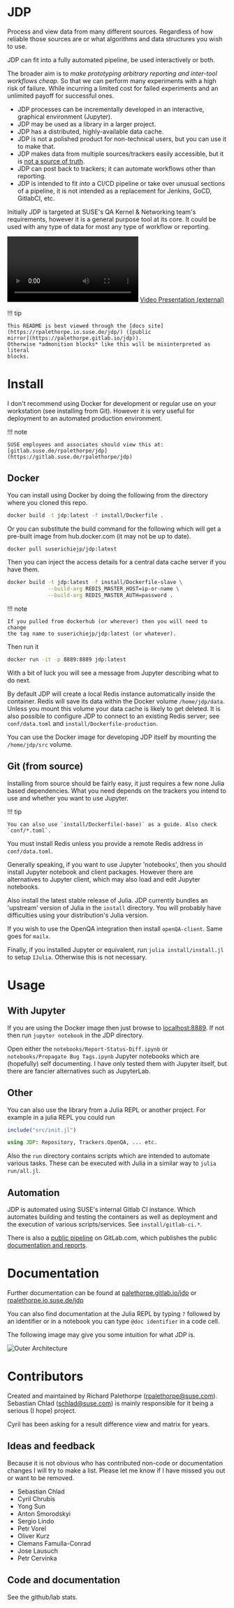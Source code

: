 # JDP

Process and view data from many different sources. Regardless of how reliable
those sources are or what algorithms and data structures you wish to use.

JDP can fit into a fully automated pipeline, be used interactively or both.

The broader aim is to *make prototyping arbitrary reporting and inter-tool
workflows cheap*. So that we can perform many experiments with a high risk of
failure. While incurring a limited cost for failed experiments and an
unlimited payoff for successful ones.

* JDP processes can be incrementally developed in an interactive, graphical
  environment (Jupyter).
* JDP may be used as a library in a larger project.
* JDP has a distributed, highly-available data cache.
* JDP is not a polished product for non-technical users, but you can use it to
  make that.
* JDP makes data from multiple sources/trackers easily accessible, but it is
  [not a source of truth](development/index.html#Not-a-source-of-truth-1).
* JDP can post back to trackers; it can automate workflows other than
  reporting.
* JDP is intended to fit *into* a CI/CD pipeline or take over unusual sections
  of a pipeline, it is not intended as a replacement for Jenkins, GoCD,
  GitlabCI, etc.

Initially JDP is targeted at SUSE's QA Kernel & Networking team's
requirements, however it is a general purpose tool at its core. It could be
used with any type of data for most any type of workflow or reporting.

![Video Presentation (internal)](https://w3.suse.cz/~rpalethorpe/jdp-poc-pres.webm)
[Video Presentation (external)](https://youtu.be/Nzha4itchg8)

!!! tip

    This README is best viewed through the [docs site](https://rpalethorpe.io.suse.de/jdp/) ([public
    mirror](https://palethorpe.gitlab.io/jdp)).
    Otherwise *admonition blocks* like this will be misinterpreted as literal
    blocks.

[^1]:

    In the sense that the JDP project comes bundled with some scripts for
    using it with Jupyter amongst other things.

# Install

I don't recommend using Docker for development or regular use on your
workstation (see installing from Git). However it is very useful for
deployment to an automated production environment.

!!! note

    SUSE employees and associates should view this at:
    [gitlab.suse.de/rpalethorpe/jdp](https://gitlab.suse.de/rpalethorpe/jdp)

## Docker

You can install using Docker by doing the following from the directory where
you cloned this repo.

```sh
docker build -t jdp:latest -f install/Dockerfile .
```

Or you can substitute the build command for the following which will get a
pre-built image from hub.docker.com (it may not be up to date).

```sh
docker pull suserichiejp/jdp:latest
```

Then you can inject the access details for a central data cache server if you
have them.

```sh
docker build -t jdp:latest -f install/Dockerfile-slave \
             --build-arg REDIS_MASTER_HOST=ip-or-name \
             --build-arg REDIS_MASTER_AUTH=password .
```

!!! note

    If you pulled from dockerhub (or wherever) then you will need to change
    the tag name to suserichiejp/jdp:latest (or whatever).

Then run it
```sh
docker run -it -p 8889:8889 jdp:latest
```

With a bit of luck you will see a message from Jupyter describing what to do
next.

By default JDP will create a local Redis instance automatically inside the
container. Redis will save its data within the Docker volume
`/home/jdp/data`. Unless you mount this volume your data cache is likely to
get deleted. It is also possible to configure JDP to connect to an existing
Redis server; see `conf/data.toml` and `install/Dockerfile-production`.

You can use the Docker image for developing JDP itself by mounting the
`/home/jdp/src` volume.

## Git (from source)

Installing from source should be fairly easy, it just requires a few none
Julia based dependencies. What you need depends on the trackers you intend to
use and whether you want to use Jupyter.

!!! tip

    You can also use `install/Dockerfile(-base)` as a guide. Also check
    `conf/*.toml`.

You must install Redis unless you provide a remote Redis address in
`conf/data.toml`.

Generally speaking, if you want to use Jupyter 'notebooks', then you should
install Jupyter notebook and client packages. However there are alternatives
to Jupyter client, which may also load and edit Jupyter notebooks.

Also install the latest stable release of Julia. JDP currently bundles an
'upstream' version of Julia in the `install` directory. You will probably have
difficulties using your distribution's Julia version.

If you wish to use the OpenQA integration then install `openQA-client`. Same
goes for `mailx`.

Finally, if you installed Jupyter or equivalent, run `julia
install/install.jl` to setup `IJulia`. Otherwise this is not necessary.

# Usage

## With Jupyter

If you are using the Docker image then just browse to
[localhost:8889](http://localhost:8889). If not then run `jupyter notebook` in
the JDP directory.

Open either the `notebooks/Report-Status-Diff.ipynb` or `notebooks/Propagate
Bug Tags.ipynb` Jupyter notebooks which are (hopefully) self documenting. I
have only tested them with Jupyter itself, but there are fancier alternatives
such as JupyterLab.

## Other

You can also use the library from a Julia REPL or another project. For example
in a julia REPL you could run

```julia
include("src/init.jl")

using JDP: Repository, Trackers.OpenQA, ... etc.
```

Also the `run` directory contains scripts which are intended to automate
various tasks. These can be executed with Julia in a similar way to `julia
run/all.jl`.

## Automation

JDP is automated using SUSE's internal Gitlab CI instance. Which automates
building and testing the containers as well as deployment and the execution of
various scripts/services. See `install/gitlab-ci.*`.

There is also a [public pipeline](https://gitlab.com/Palethorpe/jdp/pipelines)
on GitLab.com, which publishes the public [documentation and
reports](https://palethorpe.gitlab.io/jdp/).

# Documentation

Further documentation can be found at
[palethorpe.gitlab.io/jdp](https://palethorpe.gitlab.io/jdp) or
[rpalethorpe.io.suse.de/jdp](https://rpalethorpe.io.suse.de/jdp)

You can also find documentation at the Julia REPL by typing `?` followed by an
identifier or in a notebook you can type `@doc identifier` in a code cell.

The following image may give you some intuition for what JDP is.

![Outer Architecture](outer_arch.svg)

# Contributors

Created and maintained by Richard Palethorpe (rpalethorpe@suse.com). Sebastian
Chlad (schlad@suse.com) is mainly responsible for it being a serious (I hope)
project.

Cyril has been asking for a result difference view and matrix for years.

## Ideas and feedback

Because it is not obvious who has contributed non-code or documentation
changes I will try to make a list. Please let me know if I have missed you
out or want to be removed.

* Sebastian Chlad
* Cyril Chrubis
* Yong Sun
* Anton Smorodskyi
* Sergio Lindo
* Petr Vorel
* Oliver Kurz
* Clemans Famulla-Conrad
* Jose Lausuch
* Petr Cervinka

## Code and documentation

See the github/lab stats.
